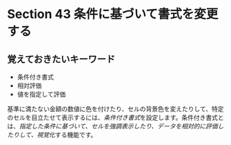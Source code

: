 # Section 43 条件に基づいて書式を変更する

## 覚えておきたいキーワード
- 条件付き書式
- 相対評価
- 値を指定して評価

基準に満たない金額の数値に色を付けたり、セルの背景色を変えたりして、特定のセルを目立たせて表示するには、<em>条件付き書式</em>を設定します。条件付き書式とは、<em>指定した条件に基づいて、セルを強調表示したり、データを相対的に評価したりして、視覚化</em>する機能です。
